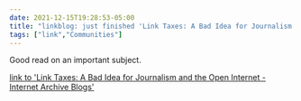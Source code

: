 ```yaml
---
date: 2021-12-15T19:28:53-05:00
title: "linkblog: just finished 'Link Taxes: A Bad Idea for Journalism and the Open Internet - Internet Archive Blogs'"
tags: ["link","Communities"]
---
```

Good read on an important subject.
 
[link to 'Link Taxes: A Bad Idea for Journalism and the Open Internet - Internet Archive Blogs'](https://blog.archive.org/2021/12/15/link-taxes-a-bad-idea-for-journalism-and-the-open-internet/)
